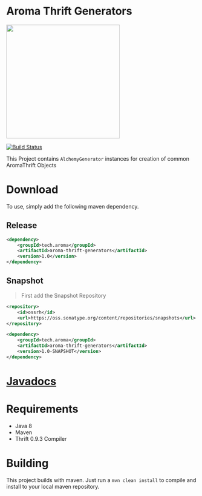 Aroma Thrift Generators
==============================================

[<img src="https://raw.githubusercontent.com/RedRoma/aroma/develop/Graphics/Logo.png" width="300">](http://aroma.redroma.tech/)

<!--
[<p align="center"><img src="https://raw.githubusercontent.com/RedRoma/aroma/develop/Graphics/Logo.png" width="300"></p>](https://github.com/RedRoma/aroma)
-->

[![Build Status](http://jenkins.redroma.tech/view/Aroma/job/Aroma%20Thrift%20Generators/badge/icon)](http://jenkins.redroma.tech/view/Aroma/job/Aroma%20Thrift%20Generators/)

This Project contains `AlchemyGenerator` instances for creation of common AromaThrift Objects

# Download

To use, simply add the following maven dependency.

## Release
```xml
<dependency>
	<groupId>tech.aroma</groupId>
	<artifactId>aroma-thrift-generators</artifactId>
	<version>1.0</version>
</dependency>
```

## Snapshot

>First add the Snapshot Repository
```xml
<repository>
	<id>ossrh</id>
    <url>https://oss.sonatype.org/content/repositories/snapshots</url>
</repository>
```

```xml
<dependency>
	<groupId>tech.aroma</groupId>
	<artifactId>aroma-thrift-generators</artifactId>
	<version>1.0-SNAPSHOT</version>
</dependency>
```

# [Javadocs](http://www.javadoc.io/doc/tech.aroma/aroma-thrift-generators/)

# Requirements

+ Java 8
+ Maven
+ Thrift 0.9.3 Compiler

# Building
This project builds with maven. Just run a `mvn clean install` to compile and install to your local maven repository.
